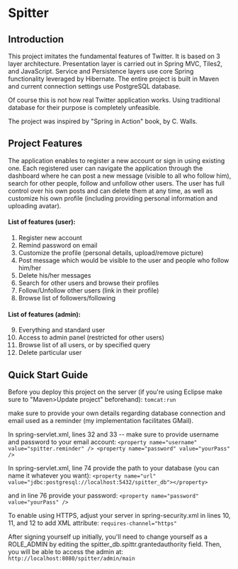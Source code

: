 Spitter
=======

Introduction
------------

This project imitates the fundamental features of Twitter. It is based on 3 layer architecture. Presentation layer is carried out in Spring MVC, Tiles2, and JavaScript. Service and Persistence layers use core Spring functionality leveraged by Hibernate. The entire project is built in Maven and current connection settings use PostgreSQL database.

Of course this is not how real Twitter application works. Using traditional database for their purpose is completely unfeasible.

The project was inspired by "Spring in Action" book, by C. Walls.

Project Features
-------------

The application enables to register a new account or sign in using existing one. Each registered user can navigate the application through the dashboard where he can post a new message (visible to all who follow him), search for other people, follow and unfollow other users. The user has full control over his own posts and can delete them at any time, as well as customize his own profile (including providing personal information and uploading avatar).

#### List of features (user):

1. Register new account
2. Remind password on email
3. Customize the profile (personal details, upload/remove picture)
4. Post message which would be visible to the user and people who follow him/her
5. Delete his/her messages
6. Search for other users and browse their profiles
7. Follow/Unfollow other users (link in their profile)
8. Browse list of followers/following

#### List of features (admin):

9. Everything and standard user
10. Access to admin panel (restricted for other users)
11. Browse list of all users, or by specified query
12. Delete particular user

Quick Start Guide
-----------------

Before you deploy this project on the server (if you're using Eclipse make sure to "Maven>Update project" beforehand):
``tomcat:run``

make sure to provide your own details regarding database connection and email used as a reminder (my implementation facilitates GMail).

In spring-servlet.xml, lines 32 and 33 -- make sure to provide username and password to your email account:
``<property name="username" value="spitter.reminder" />
<property name="password" value="yourPass" />``

In spring-servlet.xml, line 74 provide the path to your database (you can name it whatever you want):
``<property name="url" value="jdbc:postgresql://localhost:5432/spitter_db"></property>``

and in line 76 provide your password:
``<property name="password" value="yourPass" />``

To enable using HTTPS, adjust your server in spring-security.xml in lines 10, 11, and 12 to add XML attribute:
``requires-channel="https"``

After signing yourself up initially, you'll need to change yourself as a ROLE_ADMIN by editing the spitter_db.spittr.grantedauthority field.   Then, you will be able to access the admin at:
``http://localhost:8080/spitter/admin/main``


